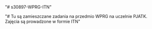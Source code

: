 "# s30897-WPRG-ITN" 

"# Tu są zamieszczane zadania na przedmio WPRG na uczelnie PJATK. Zajęcia są prowadzone w formie ITN" 

